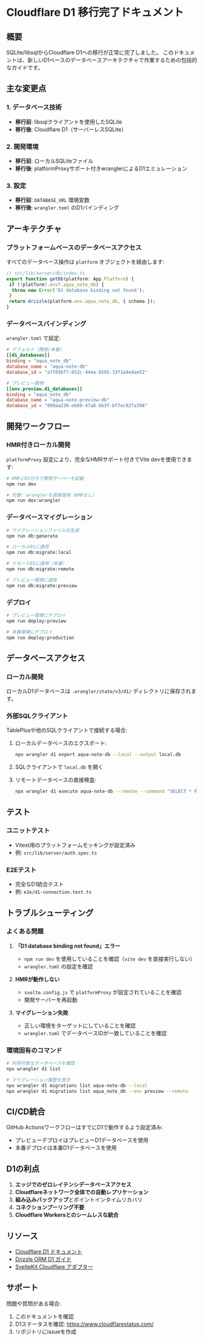 # Cloudflare D1 移行完了ドキュメント

## 概要

SQLite/libsqlからCloudflare D1への移行が正常に完了しました。
このドキュメントは、新しいD1ベースのデータベースアーキテクチャで作業するための包括的なガイドです。

## 主な変更点

### 1. データベース技術

- **移行前**: libsqlクライアントを使用したSQLite
- **移行後**: Cloudflare D1（サーバーレスSQLite）

### 2. 開発環境

- **移行前**: ローカルSQLiteファイル
- **移行後**: platformProxyサポート付きwranglerによるD1エミュレーション

### 3. 設定

- **移行前**: `DATABASE_URL` 環境変数
- **移行後**: `wrangler.toml` のD1バインディング

## アーキテクチャ

### プラットフォームベースのデータベースアクセス

すべてのデータベース操作は `platform` オブジェクトを経由します:

```typescript
// src/lib/server/db/index.ts
export function getDb(platform: App.Platform) {
 if (!platform?.env?.aqua_note_db) {
  throw new Error('D1 database binding not found');
 }
 return drizzle(platform.env.aqua_note_db, { schema });
}
```

### データベースバインディング

`wrangler.toml` で設定:

```toml
# デフォルト（開発/本番）
[[d1_databases]]
binding = "aqua_note_db"
database_name = "aqua-note-db"
database_id = "a7f03bf7-852c-444a-8505-33f1a4edae52"

# プレビュー環境
[[env.preview.d1_databases]]
binding = "aqua_note_db"
database_name = "aqua-note-preview-db"
database_id = "899aa230-eb69-47a8-bb3f-bf7ec92fa398"
```

## 開発ワークフロー

### HMR付きローカル開発

`platformProxy` 設定により、完全なHMRサポート付きでVite devを使用できます:

```bash
# HMRとD1付きで開発サーバーを起動
npm run dev

# 代替: wranglerを直接使用（HMRなし）
npm run dev:wrangler
```

### データベースマイグレーション

```bash
# マイグレーションファイルの生成
npm run db:generate

# ローカルD1に適用
npm run db:migrate:local

# リモートD1に適用（本番）
npm run db:migrate:remote

# プレビュー環境に適用
npm run db:migrate:preview
```

### デプロイ

```bash
# プレビュー環境にデプロイ
npm run deploy:preview

# 本番環境にデプロイ
npm run deploy:production
```

## データベースアクセス

### ローカル開発

ローカルD1データベースは `.wrangler/state/v3/d1/` ディレクトリに保存されます。

### 外部SQLクライアント

TablePlusや他のSQLクライアントで接続する場合:

1. ローカルデータベースのエクスポート:

   ```bash
   npx wrangler d1 export aqua-note-db --local --output local.db
   ```

2. SQLクライアントで `local.db` を開く

3. リモートデータベースの直接検査:

   ```bash
   npx wrangler d1 execute aqua-note-db --remote --command "SELECT * FROM user"
   ```

## テスト

### ユニットテスト

- Vitest用のプラットフォームモッキングが設定済み
- 例: `src/lib/server/auth.spec.ts`

### E2Eテスト

- 完全なD1統合テスト
- 例: `e2e/d1-connection.test.ts`

## トラブルシューティング

### よくある問題

1. **「D1 database binding not found」エラー**
   - `npm run dev` を使用していることを確認（`vite dev` を直接実行しない）
   - `wrangler.toml` の設定を確認

2. **HMRが動作しない**
   - `svelte.config.js` で `platformProxy` が設定されていることを確認
   - 開発サーバーを再起動

3. **マイグレーション失敗**
   - 正しい環境をターゲットにしていることを確認
   - `wrangler.toml` でデータベースIDが一致していることを確認

### 環境固有のコマンド

```bash
# 利用可能なデータベースを確認
npx wrangler d1 list

# マイグレーション履歴を表示
npx wrangler d1 migrations list aqua-note-db --local
npx wrangler d1 migrations list aqua_note_db --env preview --remote
```

## CI/CD統合

GitHub ActionsワークフローはすでにD1で動作するよう設定済み:

- プレビューデプロイはプレビューD1データベースを使用
- 本番デプロイは本番D1データベースを使用

## D1の利点

1. **エッジでのゼロレイテンシデータベースアクセス**
2. **Cloudflareネットワーク全体での自動レプリケーション**
3. **組み込みバックアップ**とポイントインタイムリカバリ
4. **コネクションプーリング不要**
5. **Cloudflare Workersとのシームレスな統合**

## リソース

- [Cloudflare D1 ドキュメント](https://developers.cloudflare.com/d1/)
- [Drizzle ORM D1 ガイド](https://orm.drizzle.team/docs/guides/d1-http-with-drizzle-kit)
- [SvelteKit Cloudflare アダプター](https://svelte.dev/docs/kit/adapter-cloudflare)

## サポート

問題や質問がある場合:

1. このドキュメントを確認
2. D1ステータスを確認: <https://www.cloudflarestatus.com/>
3. リポジトリにissueを作成
